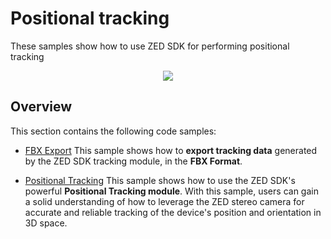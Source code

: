 # Positional tracking

These samples show how to use ZED SDK for performing positional tracking

<p align="center">
  <img src="https://user-images.githubusercontent.com/32394882/229093429-a445e8ae-7109-4995-bc1d-6a27a61bdb60.gif">
</p>


## Overview

This section contains the following code samples:

- [FBX Export](./export/) This sample shows how to **export tracking data** generated by the ZED SDK tracking module, in the **FBX Format**.

 - [Positional Tracking](./positional%20tracking/) This sample shows how to use the ZED SDK's powerful **Positional Tracking module**. With this sample, users can gain a solid understanding of how to leverage the ZED stereo camera for accurate and reliable tracking of the device's position and orientation in 3D space.
